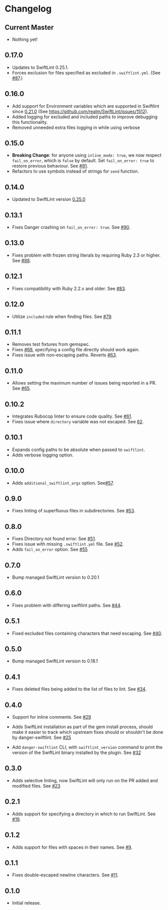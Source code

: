 # Changelog

## Current Master

- Nothing yet!

## 0.17.0

- Updates to SwiftLint 0.25.1.
- Forces exclusion for files specified as excluded in `.swiftlint.yml`. (See [#87](https://github.com/ashfurrow/danger-ruby-swiftlint/issues/87).)

## 0.16.0

- Add support for Environment variables which are supported in Swiftlint since [0.21.0](https://github.com/realm/SwiftLint/releases/tag/0.21.0) (See https://github.com/realm/SwiftLint/issues/1512). 
- Added logging for excluded and included paths to improve debugging this functionality. 
- Removed unneeded extra files logging in while using verbose

## 0.15.0

- **Breaking Change**: for anyone using `inline_mode: true`, we now respect `fail_on_error`, which is `false` by default. Set `fail_on_error: true` to restore previous behaviour. See [#91](https://github.com/ashfurrow/danger-ruby-swiftlint/issues/91).
- Refactors to use symbols instead of strings for `send` function.

## 0.14.0

- Updated to SwiftLint version [0.25.0](https://github.com/realm/SwiftLint/releases/tag/0.25.0)

## 0.13.1

- Fixes Danger crashing on `fail_on_error: true`. See [#90](https://github.com/ashfurrow/danger-ruby-swiftlint/pull/90).

## 0.13.0

- Fixes problem with frozen string literals by requiring Ruby 2.3 or higher. See [#88](https://github.com/ashfurrow/danger-ruby-swiftlint/pull/88).

## 0.12.1

- Fixes compatibility with Ruby 2.2.x and older. See [#83](https://github.com/ashfurrow/danger-ruby-swiftlint/pull/83).

## 0.12.0

- Utilize `included` rule when finding files. See [#79](https://github.com/ashfurrow/danger-ruby-swiftlint/pull/79).

## 0.11.1

- Removes test fixtures from gemspec.
- Fixes [#68](https://github.com/ashfurrow/danger-ruby-swiftlint/issues/68), specifying a config file directly should work again.
- Fixes issue with non-escaping paths. Reverts [#63](https://github.com/ashfurrow/danger-ruby-swiftlint/pull/63).

## 0.11.0

- Allows setting the maximum number of issues being reported in a PR. See [#65](https://github.com/ashfurrow/danger-ruby-swiftlint/pull/65).

## 0.10.2

- Integrates Rubocop linter to ensure code quality. See [#61](https://github.com/ashfurrow/danger-ruby-swiftlint/pull/61).
- Fixes issue where `directory` variable was not escaped. See [62](https://github.com/ashfurrow/danger-ruby-swiftlint/issues/62).

## 0.10.1

- Expands config paths to be absolute when passed to `swiftlint`.
- Adds verbose logging option.

## 0.10.0

- Adds `additional_swiftlint_args` option. See[#57](https://github.com/ashfurrow/danger-ruby-swiftlint/issues/57).

## 0.9.0

- Fixes linting of superfluous files in subdirectories. See [#53](https://github.com/ashfurrow/danger-ruby-swiftlint/pull/53).

## 0.8.0

- Fixes Directory not found error. See [#51](https://github.com/ashfurrow/danger-ruby-swiftlint/pull/51).
- Fixes issue with missing `.swiftlint.yml` file. See [#52](https://github.com/ashfurrow/danger-ruby-swiftlint/pull/52).
- Adds `fail_on_error` option. See [#55](https://github.com/ashfurrow/danger-ruby-swiftlint/pull/55)

## 0.7.0

- Bump managed SwiftLint version to 0.20.1

## 0.6.0

- Fixes problem with differing swiftlint paths. See [#44](https://github.com/ashfurrow/danger-ruby-swiftlint/issues/44).

## 0.5.1

- Fixed excluded files containing characters that need escaping. See [#40](https://github.com/ashfurrow/danger-ruby-swiftlint/pull/40).

## 0.5.0

- Bump managed SwiftLint version to 0.18.1

## 0.4.1

- Fixes deleted files being added to the list of files to lint. See [#34](https://github.com/ashfurrow/danger-ruby-swiftlint/pull/34).

## 0.4.0

- Support for inline comments. See [#29](https://github.com/ashfurrow/danger-ruby-swiftlint/issues/28)

- Adds SwiftLint installation as part of the gem install process, should make
  it easier to track which upstream fixes should or shouldn't be done by
  danger-swiftlint. See [#25](https://github.com/ashfurrow/danger-ruby-swiftlint/issues/25)

- Add `danger-swiftlint` CLI, with `swiftlint_version` command to print the version of the SwiftLint binary installed by the plugin. See [#32](https://github.com/ashfurrow/danger-ruby-swiftlint/pull/32)

## 0.3.0

- Adds selective linting, now SwiftLint will only run on the PR added and modified files. See [#23](https://github.com/ashfurrow/danger-ruby-swiftlint/pull/23)

## 0.2.1

- Adds support for specifying a directory in which to run SwiftLint. See [#19](https://github.com/ashfurrow/danger-ruby-swiftlint/pull/19).

## 0.1.2

- Adds support for files with spaces in their names. See [#9](https://github.com/ashfurrow/danger-ruby-swiftlint/issues/9).

## 0.1.1

- Fixes double-escaped newline characters. See [#11](https://github.com/ashfurrow/danger-ruby-swiftlint/issues/11).

## 0.1.0

- Initial release.
